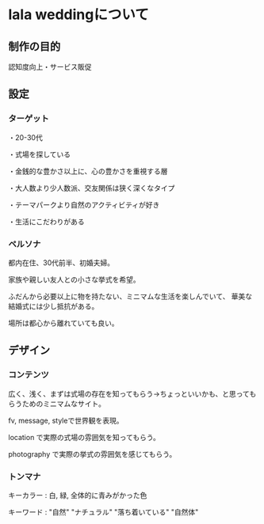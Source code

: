 <h1>lala weddingについて</h1>
<h2>制作の目的</h2>
<p>認知度向上・サービス販促</p>
<h2>設定</h2>
<h3>ターゲット</h3>
<p>・20-30代</p>
<p>・式場を探している</p>
<p>・金銭的な豊かさ以上に、心の豊かさを重視する層</p>
<p>・大人数より少人数派、交友関係は狭く深くなタイプ</p>
<p>・テーマパークより自然のアクティビティが好き</p>
<p>・生活にこだわりがある</p>
<h3>ペルソナ</h3>
<p>都内在住、30代前半、初婚夫婦。</p>
<p>家族や親しい友人との小さな挙式を希望。</p>
<p>ふだんから必要以上に物を持たない、ミニマムな生活を楽しんでいて、 華美な結婚式には少し抵抗がある。</p>
<p>場所は都心から離れていても良い。</p>
<h2>デザイン</h2>
<h3>コンテンツ</h3>
<p>広く、浅く、まずは式場の存在を知ってもらう→ちょっといいかも、と思ってもらうためのミニマムなサイト。</p>
<p>fv, message, styleで世界観を表現。</p>
<p>location で実際の式場の雰囲気を知ってもらう。</p>
<p>photography で実際の挙式の雰囲気を感じてもらう。</p>
<h3>トンマナ</h3>
<p>キーカラー : 白, 緑, 全体的に青みがかった色</p>
<p>キーワード : "自然" "ナチュラル" "落ち着いている" "自然体"</p>
